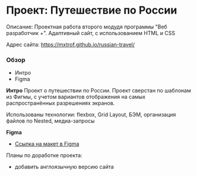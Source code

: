 # Проект: Путешествие по России
Описание:
Проектная работа второго модудя программы "Веб разработчик +". Адаптивный сайт, с использованием HTML и CSS

Адрес сайта: https://mxtrof.github.io/russian-travel/

### Обзор
* Интро
* Figma

**Интро**
Проект о путешествии по России.
Проект сверстан по шаблонам из Фигмы, с учетом вариантов отображения на самых распространённых разрешениях экранов.

Использованы технологии: flexbox, Grid Layout, БЭМ, организация файлов по Nested, медиа-запросы 

**Figma**

* [Ссылка на макет в Figma](https://www.figma.com/file/5S2WSbEFL6awjVWJ0NWL8Q/Sprint-3_-Russia-_-desktop-mobile?node-id=28503%3A0)

Планы по доработке проекта: 
* добавить англоязычную версию сайта